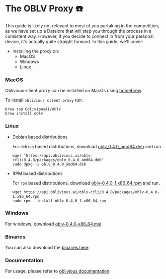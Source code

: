 # The OBLV Proxy ☎️

This guide is likely not relevant to most of you partaking in the competition, as we have set up a Datalore that will step you through the process in a consistent way.
However, if you decide to connect in from your personal device, it's actually quite straight forward. 
In this guide, we'll cover:

- Installing the proxy on:
  - MacOS
  - Windows
  - Linux

### MacOS


Oblivious-client proxy can be installed on MacOs using [homebrew](https://brew.sh/).

To install `oblivious client proxy` run:

```
brew tap ObliviousAI/oblv
brew install oblv
```

### Linux


- Debian based distributions

    For `debian` based distributions, download [oblv_0.4.0_amd64.deb](https://api.oblivious.ai/oblv-ccli/0.4.0/packages/oblv_0.4.0_amd64.deb)
    and run
    
    ```
    wget "https://api.oblivious.ai/oblv-ccli/0.4.0/packages/oblv_0.4.0_amd64.deb"
    sudo dpkg -i oblv_0.4.0_amd64.deb
    ```
- RPM based distributions

    For `rpm` based distributions, download [oblv-0.4.0-1.x86_64.rpm](https://api.oblivious.ai/oblv-ccli/0.4.0/packages/oblv-0.4.0-1.x86_64.rpm) and run.
    
    ```
    wget https://api.oblivious.ai/oblv-ccli/0.4.0/packages/oblv-0.4.0-1.x86_64.rpm
    sudo rpm --install oblv-0.4.0-1.x86_64.rpm
    ```

### Windows

For windows, download [oblv-0.4.0-x86_64.msi](https://api.oblivious.ai/oblv-ccli/0.4.0/packages/oblv-0.4.0-x86_64.msi)


### Binaries

You can also download the [binaries here](https://docs.oblivious.ai/cli/binaries).

### Documentation

For usage, please refer to [oblivious documentation](https://docs.oblivious.ai/cli/available_commands)
